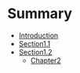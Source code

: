 # Summary

* [Introduction](README.md)
* [Section1.1](chapter1/section1.1.md)
* [Section1.2](chapter1/section1.2.md)
    * [Chapter2](chapter2/README.md)

